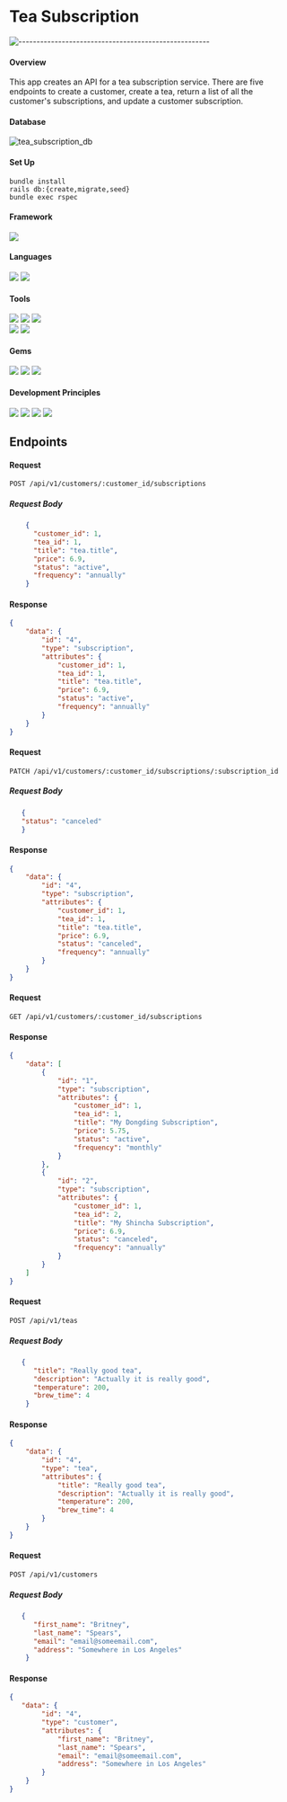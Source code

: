 # Tea Subscription
![-----------------------------------------------------](https://raw.githubusercontent.com/andreasbm/readme/master/assets/lines/rainbow.png)

#### Overview
This app creates an API for a tea subscription service. There are five endpoints to create a customer, create a tea, return a list of all the customer's subscriptions, and update a customer subscription. 

#### Database
![tea_subscription_db](https://user-images.githubusercontent.com/84606723/171562606-a4569eb4-55b5-4686-b7ca-079100fbf80c.png)

#### Set Up
`bundle install` <br>
`rails db:{create,migrate,seed}` <br>
`bundle exec rspec`

#### Framework
<p>
  <img src="https://img.shields.io/badge/Ruby%20On%20Rails-b81818.svg?&style=flat&logo=rubyonrails&logoColor=white" />
</p>

#### Languages
<p>
  <img src="https://img.shields.io/badge/Ruby-CC0000.svg?&style=flaste&logo=ruby&logoColor=white" />
  <img src="https://img.shields.io/badge/ActiveRecord-CC0000.svg?&style=flaste&logo=rubyonrails&logoColor=white" />
</p>

#### Tools
<p>
  <img src="https://img.shields.io/badge/Atom-66595C.svg?&style=flaste&logo=atom&logoColor=white" />  
  <img src="https://img.shields.io/badge/Git-F05032.svg?&style=flaste&logo=git&logoColor=white" />
  <img src="https://img.shields.io/badge/GitHub-181717.svg?&style=flaste&logo=github&logoColor=white" />
  </br>
  <img src="https://img.shields.io/badge/Postman-FF6E4F.svg?&style=flat&logo=postman&logoColor=white" />
  <img src="https://img.shields.io/badge/PostgreSQL-4169E1.svg?&style=flaste&logo=postgresql&logoColor=white" />
</p>

#### Gems
<p>
  <img src="https://img.shields.io/badge/rspec--rails-b81818.svg?&style=flaste&logo=rubygems&logoColor=white" />
  <img src="https://img.shields.io/badge/pry-b81818.svg?&style=flaste&logo=rubygems&logoColor=white" />  
  <img src="https://img.shields.io/badge/simplecov-b81818.svg?&style=flaste&logo=rubygems&logoColor=white" />  
</p>

#### Development Principles
<p>
  <img src="https://img.shields.io/badge/OOP-b81818.svg?&style=flaste&logo=OOP&logoColor=white" />
  <img src="https://img.shields.io/badge/TDD-b87818.svg?&style=flaste&logo=TDD&logoColor=white" />
  <img src="https://img.shields.io/badge/MVC-b8b018.svg?&style=flaste&logo=MVC&logoColor=white" />
  <img src="https://img.shields.io/badge/REST-33b818.svg?&style=flaste&logo=REST&logoColor=white" />  
</p>

## Endpoints

#### Request
`POST /api/v1/customers/:customer_id/subscriptions`
##### Request Body
```json
    {
      "customer_id": 1,
      "tea_id": 1,
      "title": "tea.title",
      "price": 6.9,
      "status": "active",
      "frequency": "annually"
    }
```
#### Response
```json
{
    "data": {
        "id": "4",
        "type": "subscription",
        "attributes": {
            "customer_id": 1,
            "tea_id": 1,
            "title": "tea.title",
            "price": 6.9,
            "status": "active",
            "frequency": "annually"
        }
    }
}
```

#### Request
`PATCH /api/v1/customers/:customer_id/subscriptions/:subscription_id`
##### Request Body
```json
   { 
   "status": "canceled" 
   }
```
#### Response
```json
{
    "data": {
        "id": "4",
        "type": "subscription",
        "attributes": {
            "customer_id": 1,
            "tea_id": 1,
            "title": "tea.title",
            "price": 6.9,
            "status": "canceled",
            "frequency": "annually"
        }
    }
}
```
#### Request
`GET /api/v1/customers/:customer_id/subscriptions`
#### Response
```json
{
    "data": [
        {
            "id": "1",
            "type": "subscription",
            "attributes": {
                "customer_id": 1,
                "tea_id": 1,
                "title": "My Dongding Subscription",
                "price": 5.75,
                "status": "active",
                "frequency": "monthly"
            }
        },
        {
            "id": "2",
            "type": "subscription",
            "attributes": {
                "customer_id": 1,
                "tea_id": 2,
                "title": "My Shincha Subscription",
                "price": 6.9,
                "status": "canceled",
                "frequency": "annually"
            }
        }
    ]
}
```
#### Request
`POST /api/v1/teas`
##### Request Body
```json
   {
      "title": "Really good tea",
      "description": "Actually it is really good",
      "temperature": 200,
      "brew_time": 4
    }
```
#### Response
```json
{
    "data": {
        "id": "4",
        "type": "tea",
        "attributes": {
            "title": "Really good tea",
            "description": "Actually it is really good",
            "temperature": 200,
            "brew_time": 4
        }
    }
}
```
#### Request
`POST /api/v1/customers`
##### Request Body
```json
   {
      "first_name": "Britney",
      "last_name": "Spears",
      "email": "email@someemail.com",
      "address": "Somewhere in Los Angeles"
    }
```
#### Response
```json
{
   "data": {
        "id": "4",
        "type": "customer",
        "attributes": {
            "first_name": "Britney",
            "last_name": "Spears",
            "email": "email@someemail.com",
            "address": "Somewhere in Los Angeles"
        }
    }
}
```
